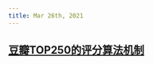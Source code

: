 ```yaml
---
title: Mar 26th, 2021
---
```


## [豆瓣TOP250的评分算法机制](https://www.williamlong.info/archives/6385.html)
